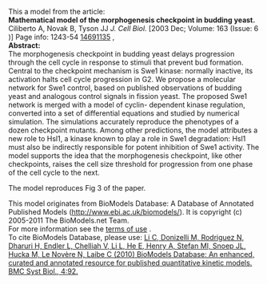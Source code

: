 

This a model from the article:  
**Mathematical model of the morphogenesis checkpoint in budding yeast.**   
Ciliberto A, Novak B, Tyson JJ _J. Cell Biol._ [2003 Dec; Volume: 163 (Issue:
6 )] Page info: 1243-54
[14691135](http://www.ncbi.nlm.nih.gov/pubmed/14691135) ,  
**Abstract:**   
The morphogenesis checkpoint in budding yeast delays progression through the
cell cycle in response to stimuli that prevent bud formation. Central to the
checkpoint mechanism is Swe1 kinase: normally inactive, its activation halts
cell cycle progression in G2. We propose a molecular network for Swe1 control,
based on published observations of budding yeast and analogous control signals
in fission yeast. The proposed Swe1 network is merged with a model of cyclin-
dependent kinase regulation, converted into a set of differential equations
and studied by numerical simulation. The simulations accurately reproduce the
phenotypes of a dozen checkpoint mutants. Among other predictions, the model
attributes a new role to Hsl1, a kinase known to play a role in Swe1
degradation: Hsl1 must also be indirectly responsible for potent inhibition of
Swe1 activity. The model supports the idea that the morphogenesis checkpoint,
like other checkpoints, raises the cell size threshold for progression from
one phase of the cell cycle to the next.

The model reproduces Fig 3 of the paper.

This model originates from BioModels Database: A Database of Annotated
Published Models (http://www.ebi.ac.uk/biomodels/). It is copyright (c)
2005-2011 The BioModels.net Team.  
For more information see the [terms of
use](http://www.ebi.ac.uk/biomodels/legal.html) .  
To cite BioModels Database, please use: [Li C, Donizelli M, Rodriguez N,
Dharuri H, Endler L, Chelliah V, Li L, He E, Henry A, Stefan MI, Snoep JL,
Hucka M, Le Novère N, Laibe C (2010) BioModels Database: An enhanced, curated
and annotated resource for published quantitative kinetic models. BMC Syst
Biol., 4:92.](http://www.ncbi.nlm.nih.gov/pubmed/20587024)


